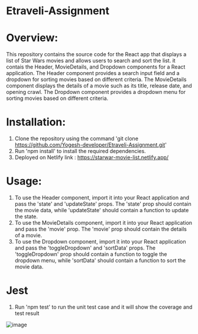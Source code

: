 # Etraveli-Assignment

# Overview:

This repository contains the source code for the React app that displays a list of Star Wars movies and allows users to search and sort the list. it contais the Header, MovieDetails, and Dropdown components for a React application. The Header component provides a search input field and a dropdown for sorting movies based on different criteria. The MovieDetails component displays the details of a movie such as its title, release date, and opening crawl. The Dropdown component provides a dropdown menu for sorting movies based on different criteria.

# Installation:
1. Clone the repository using the command 'git clone https://github.com/Yogesh-developer/Etraveli-Assignment.git'
2. Run 'npm install' to install the required dependencies.
3. Deployed on Netlify link : https://starwar-movie-list.netlify.app/

# Usage:
1. To use the Header component, import it into your React application and pass the 'state' and 'updateState' props. The 'state' prop should contain the movie data, while 'updateState' should contain a function to update the state.
2. To use the MovieDetails component, import it into your React application and pass the 'movie' prop. The 'movie' prop should contain the details of a movie.
3. To use the Dropdown component, import it into your React application and pass the 'toggleDropdown' and 'sortData' props. The 'toggleDropdown' prop should contain a function to toggle the dropdown menu, while 'sortData' should contain a function to sort the movie data.

# Jest
1. Run 'npm test' to run the unit test case and it will show the coverage and test result

![image](https://user-images.githubusercontent.com/48433068/221798556-2e3cc537-69c6-4c75-a876-0f7bed549edf.png)
